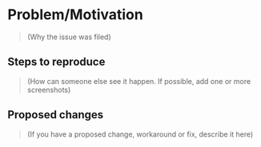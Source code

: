 # Problem/Motivation

> (Why the issue was filed)

## Steps to reproduce

> (How can someone else see it happen. If possible,
> add one or more screenshots)

## Proposed changes

> (If you have a proposed change, workaround or fix,
> describe it here)
